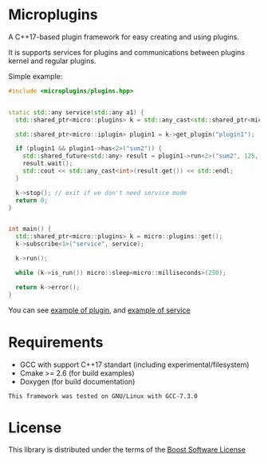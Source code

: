 # Microplugins
A C++17-based plugin framework for easy creating and using plugins.

It is supports services for plugins and communications between
plugins kernel and regular plugins.

Simple example:
```c++
#include <microplugins/plugins.hpp>


static std::any service(std::any a1) {
  std::shared_ptr<micro::plugins> k = std::any_cast<std::shared_ptr<micro::plugins>>(a1);

  std::shared_ptr<micro::iplugin> plugin1 = k->get_plugin("plugin1");

  if (plugin1 && plugin1->has<2>("sum2")) {
    std::shared_future<std::any> result = plugin1->run<2>("sum2", 125, 175);
    result.wait();
    std::cout << std::any_cast<int>(result.get()) << std::endl;
  }

  k->stop(); // exit if we don't need service mode
  return 0;
}


int main() {
  std::shared_ptr<micro::plugins> k = micro::plugins::get();
  k->subscribe<1>("service", service);

  k->run();

  while (k->is_run()) micro::sleep<micro::milliseconds>(250);

  return k->error();
}
```

You can see [example of plugin](examples/plugin1.cxx), and [example of service](examples/microservice.cxx)

# Requirements
* GCC with support C++17 standart (including experimental/filesystem)
* Cmake >= 2.6 (for build examples)
* Doxygen (for build documentation)

`This framework was tested on GNU/Linux with GCC-7.3.0`

# License
This library is distributed under the terms of the [Boost Software License](LICENSE)
